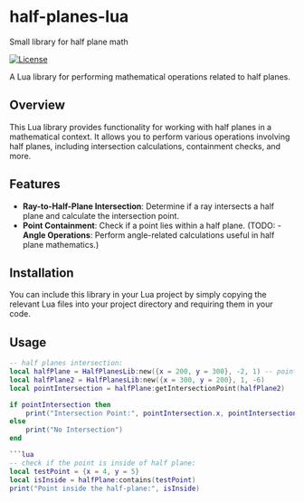 # half-planes-lua
Small library for half plane math

[![License](https://img.shields.io/badge/license-CC0--1.0-green)](LICENSE)

A Lua library for performing mathematical operations related to half planes.

## Overview

This Lua library provides functionality for working with half planes in a mathematical context. It allows you to perform various operations involving half planes, including intersection calculations, containment checks, and more.

## Features

- **Ray-to-Half-Plane Intersection**: Determine if a ray intersects a half plane and calculate the intersection point.
- **Point Containment**: Check if a point lies within a half plane.
(TODO: - **Angle Operations**: Perform angle-related calculations useful in half plane mathematics.)

## Installation

You can include this library in your Lua project by simply copying the relevant Lua files into your project directory and requiring them in your code.

## Usage

```lua
-- half planes intersection:
local halfPlane = HalfPlanesLib:new({x = 200, y = 300}, -2, 1) -- point and direction as vector (not normilized)
local halfPlane2 = HalfPlanesLib:new({x = 300, y = 200}, 1, -6)
local pointIntersection = halfPlane:getIntersectionPoint(halfPlane2)

if pointIntersection then
    print("Intersection Point:", pointIntersection.x, pointIntersection.y)
else
    print("No Intersection")
end

```lua
-- check if the point is inside of half plane:
local testPoint = {x = 4, y = 5}
local isInside = halfPlane:contains(testPoint)
print("Point inside the half-plane:", isInside)

